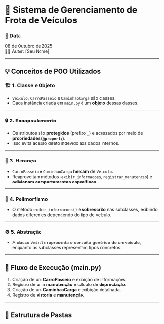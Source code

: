 # 🧭 Sistema de Gerenciamento de Frota de Veículos

### 📅 Data
08 de Outubro de 2025  
👨‍💻 Autor: [Seu Nome]

---

## 💡 Conceitos de POO Utilizados

### 🏗️ 1. **Classe e Objeto**
- `Veiculo`, `CarroPasseio` e `CaminhaoCarga` são classes.
- Cada instância criada em `main.py` é um **objeto** dessas classes.

---

### 🔒 2. **Encapsulamento**
- Os atributos são **protegidos** (prefixo `_`) e acessados por meio de **propriedades (`@property`)**.
- Isso evita acesso direto indevido aos dados internos.

---

### 🧬 3. **Herança**
- `CarroPasseio` e `CaminhaoCarga` **herdam** de `Veiculo`.
- Reaproveitam métodos (`exibir_informacoes`, `registrar_manutencao`) e **adicionam comportamentos específicos**.

---

### 🔁 4. **Polimorfismo**
- O método `exibir_informacoes()` é **sobrescrito** nas subclasses, exibindo dados diferentes dependendo do tipo de veículo.

---

### ⚙️ 5. **Abstração**
- A classe `Veiculo` representa o conceito genérico de um veículo, enquanto as subclasses representam tipos concretos.

---

## 🚀 **Fluxo de Execução (main.py)**

1. Criação de um **CarroPasseio** e exibição de informações.
2. Registro de uma **manutenção** e cálculo de **depreciação**.
3. Criação de um **CaminhaoCarga** e exibição detalhada.
4. Registro de **vistoria** e **manutenção**.

---

## 📂 Estrutura de Pastas

